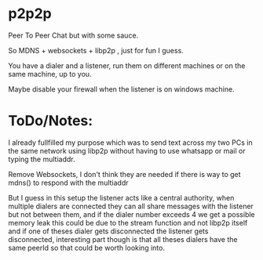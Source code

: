 # p2p2p
Peer To Peer Chat but with some sauce.


So MDNS + websockets + libp2p , just for fun I guess.

You have a dialer and a listener, run them on different machines or on the same machine, up to you.

Maybe disable your firewall when the listener is on windows machine.

# ToDo/Notes:

I already fullfilled my purpose which was to send text across my two PCs in the same network using libp2p without having to use whatsapp or mail or typing the multiaddr.

Remove Websockets, I don't think they are needed if there is way to get mdns() to respond with the multiaddr

But I guess in this setup the listener acts like a central authority, when multiple dialers are connected they can all share messages with the listener but not between them, and if the dialer number exceeds 4 we get a possible memory leak this could be due to the stream function and not libp2p itself and if one of theses dialer gets disconnected the listener gets disconnected, interesting part though is that all theses dialers have the same peerId so that could be worth looking into.
